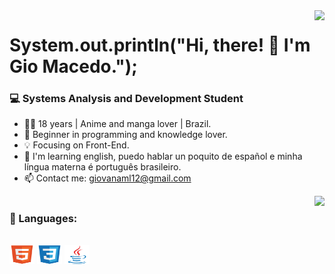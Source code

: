<a href="https://github.com/giovanamacedo">
<img align="right" img height="170em" src="https://bad-apple-github-readme.vercel.app/api?show_bg=1&username=giovanamacedo&theme=dracula&show_icons=true"/>
</a>

# System.out.println("Hi, there! 👋 I'm Gio Macedo.");

### 💻 Systems Analysis and Development Student

  - 👩‍💻 18 years | Anime and manga lover | Brazil.
  - 📘 Beginner in programming and knowledge lover.
  - 💡 Focusing on Front-End.
  - 📢 I'm learning english, puedo hablar un poquito de español e minha língua materna é português brasileiro.
  - 📫 Contact me: giovanaml12@gmail.com
  
<a href="https://github.com/giovanamacedo">
 <img align="right" img height="130em" src="https://github-readme-stats.vercel.app/api/top-langs/?username=giovanamacedo&layout=compact&theme=dracula"/>
</a>

#
### 📍 Languages:
  
<div style="display: inline_block"><br>
  <img align="center" alt="Rafa-HTML" height="30" width="40" src="https://raw.githubusercontent.com/devicons/devicon/master/icons/html5/html5-original.svg">
  <img align="center" alt="Rafa-CSS" height="30" width="40" src="https://raw.githubusercontent.com/devicons/devicon/master/icons/css3/css3-original.svg">
  <img align="center" alt="Java" height="30" width="40" src="https://github.com/devicons/devicon/blob/9f4f5cdb393299a81125eb5127929ea7bfe42889/icons/java/java-original.svg">
</div>
